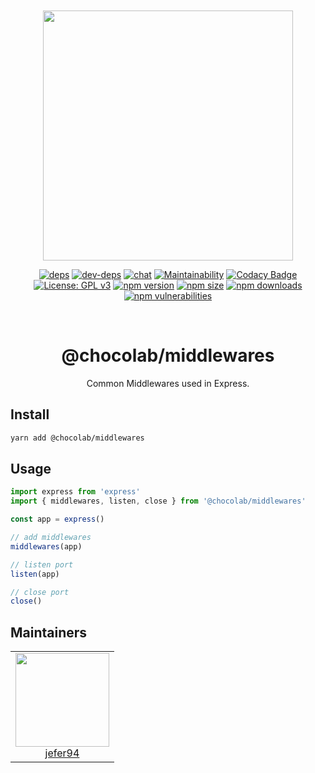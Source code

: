 <div align="center">
  <br>
  <br>

  <a href="https://github.com/jefer94/algorithm">
    <img width="400"
      src="https://img.shields.io/badge/choco-middlewares-green.svg?style=for-the-badge&colorA=21252b&colorB=568af2">
  </a>

  [![deps](https://img.shields.io/david/jefer94/choco?path=packages%2Fmiddlewares)](https://david-dm.org/jefer94/choco?path=packages/middlewares)
  [![dev-deps](https://img.shields.io/david/dev/jefer94/choco?path=packages%2Fmiddlewares)](https://david-dm.org/jefer94/choco?path=packages/middlewares)
  [![chat](https://badges.gitter.im/jefer94/choco.svg)](https://gitter.im/jefer94/choco)
  [![Maintainability](https://api.codeclimate.com/v1/badges/5a4fd7ce7e0345f692fb/maintainability)](https://codeclimate.com/github/jefer94/choco/maintainability)
  [![Codacy Badge](https://app.codacy.com/project/badge/Grade/ee185db880024f3b81a5699acde77b06)](https://www.codacy.com/manual/jefer94/choco?utm_source=github.com&amp;utm_medium=referral&amp;utm_content=jefer94/choco&amp;utm_campaign=Badge_Grade)
  [![License: GPL v3](https://img.shields.io/badge/License-GPLv3-blue.svg?style=flat)](https://www.gnu.org/licenses/gpl-3.0)
  [![npm version](https://img.shields.io/npm/v/%40chocolab%2Fmiddlewares.svg?style=flat)](https://www.npmjs.com/package/@chocolab/middlewares)
  [![npm size](https://img.shields.io/bundlephobia/min/%40chocolab%2Fmiddlewares)](https://www.npmjs.com/package/@chocolab/middlewares)
  [![npm downloads](https://img.shields.io/npm/dt/@chocolab/middlewares)](https://www.npmjs.com/package/@chocolab/middlewares)
  [![npm vulnerabilities](https://img.shields.io/snyk/vulnerabilities/npm/@chocolab/middlewares)](https://www.npmjs.com/package/@chocolab/middlewares)

  <br>
  <h1>@chocolab/middlewares</h1>
  <p>Common Middlewares used in Express.</p>
</div>

## Install

```bash
yarn add @chocolab/middlewares
```

## Usage

```javascript
import express from 'express'
import { middlewares, listen, close } from '@chocolab/middlewares'

const app = express()

// add middlewares
middlewares(app)

// listen port
listen(app)

// close port
close()
```

## Maintainers

<table>
  <tbody>
    <tr>
      <td align="center" valign="top">
        <img width="150" height="150" src="https://github.com/jefer94.png?s=150">
        <br>
        <a href="https://github.com/jefer94">jefer94</a>
      </td>
     </tr>
  </tbody>
</table>
